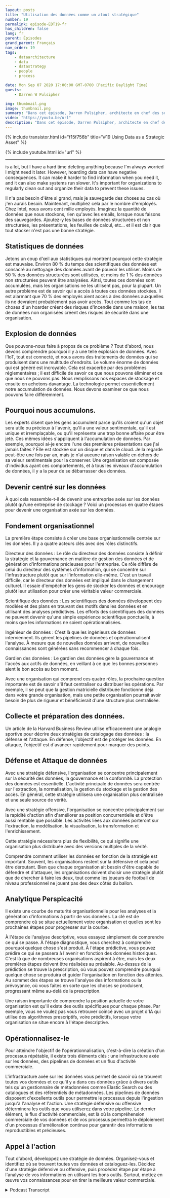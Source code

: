 ```yaml
---
layout: posts
title: "Utilisation des données comme un atout stratégique"
number: 19
permalink: episode-EDT19-fr
has_children: false
lang: fr
parent: Épisodes
grand_parent: Français
nav_order: 19
tags:
    - dataarchitecture
    - data
    - datastrategy
    - people
    - process

date: Mon Sep 07 2020 17:00:00 GMT-0700 (Pacific Daylight Time)
guests:
    - Darren W Pulsipher

img: thumbnail.png
image: thumbnail.png
summary: "Dans cet épisode, Darren Pulsipher, architecte en chef des solutions chez Intel pour le secteur public, explore comment les organisations peuvent passer d'une simple accumulation de données à leur utilisation en tant qu'actif stratégique."
video: "https://youtu.be/url"
description: "Dans cet épisode, Darren Pulsipher, architecte en chef des solutions chez Intel pour le secteur public, explore comment les organisations peuvent passer d'une simple accumulation de données à leur utilisation en tant qu'actif stratégique."
---
```


<div>
{% include transistor.html id="f15f756b" title="#19 Using Data as a Strategic Asset" %}

{% include youtube.html id="url" %}
</div>

---

is a lot, but I have a hard time deleting anything because I'm always worried I might need it later. However, hoarding data can have negative consequences. It can make it harder to find information when you need it, and it can also make systems run slower. It's important for organizations to regularly clean out and organize their data to prevent these issues.

Il n'a pas besoin d'être si grand, mais je sauvegarde des choses au cas où j'en aurais besoin. Maintenant, multipliez cela par le nombre d'employés. Chez Intel, nous avons cent mille employés. Imaginez la quantité de données que nous stockons, rien qu'avec les emails, lorsque nous faisons des sauvegardes. Ajoutez-y les bases de données structurées et non structurées, les présentations, les feuilles de calcul, etc... et il est clair que tout stocker n'est pas une bonne stratégie.

## Statistiques de données

Jetons un coup d'œil aux statistiques qui montrent pourquoi cette stratégie est mauvaise. Environ 80 % du temps des scientifiques des données est consacré au nettoyage des données avant de pouvoir les utiliser. Moins de 50 % des données structurées sont utilisées, et moins de 1 % des données non structurées peuvent être analysées. Ainsi, toutes ces données sont accumulées, mais les organisations ne les utilisent pas, pour la plupart. Un autre problème est de savoir qui a accès à toutes ces données stockées. Il est alarmant que 70 % des employés aient accès à des données auxquelles ils ne devraient probablement pas avoir accès. Tout comme les tas de choses d'un hoarder créent des risques d'incendie dans une maison, les tas de données non organisées créent des risques de sécurité dans une organisation.

## Explosion de données

Que pouvons-nous faire à propos de ce problème ? Tout d'abord, nous devons comprendre pourquoi il y a une telle explosion de données. Avec l'IoT, tout est connecté, et nous avons des traitements de données qui se produisent dans une multitude d'endroits. Le volume énorme de données qui est généré est incroyable. Cela est exacerbé par des problèmes réglementaires ; il est difficile de savoir ce que nous pouvons éliminer et ce que nous ne pouvons pas. Nous remplissons nos espaces de stockage et ensuite en achetons davantage. La technologie permet essentiellement notre accumulation de données. Nous devons examiner ce que nous pouvons faire différemment.

## Pourquoi nous accumulons.

Les experts disent que les gens accumulent parce qu'ils croient qu'un objet sera utile ou précieux à l'avenir, qu'il a une valeur sentimentale, qu'il est unique et irremplaçable, ou qu'il représente une trop bonne affaire pour être jeté. Ces mêmes idées s'appliquent à l'accumulation de données. Par exemple, pourquoi ai-je encore l'une des premières présentations que j'ai jamais faites ? Elle est stockée sur un disque et dans le cloud. Je la regarde peut-être une fois par an, mais je n'ai aucune raison valable en dehors de sa valeur sentimentale pour la conserver. Une organisation est composée d'individus ayant ces comportements, et à tous les niveaux d'accumulation de données, il y a la peur de se débarrasser des données.

## Devenir centré sur les données

À quoi cela ressemble-t-il de devenir une entreprise axée sur les données plutôt qu'une entreprise de stockage ? Voici un processus en quatre étapes pour devenir une organisation axée sur les données.

## Fondement organisationnel

La première étape consiste à créer une base organisationnelle centrée sur les données. Il y a quatre acteurs clés avec des rôles distinctifs.

Directeur des données : Le rôle du directeur des données consiste à définir la stratégie et la gouvernance en matière de gestion des données et de génération d'informations précieuses pour l'entreprise. Ce rôle diffère de celui du directeur des systèmes d'information, qui se concentre sur l'infrastructure plutôt que sur l'information elle-même. C'est un travail difficile, car le directeur des données est impliqué dans le changement culturel. Il essaie d'empêcher les gens de stocker les données et encourage plutôt leur utilisation pour créer une véritable valeur commerciale.

Scientifique des données : Les scientifiques des données développent des modèles et des plans en trouvant des motifs dans les données et en utilisant des analyses prédictives. Les efforts des scientifiques des données ne peuvent devenir qu'une simple expérience scientifique ponctuelle, à moins que les informations ne soient opérationnalisées.

Ingénieur de données : C'est là que les ingénieurs de données interviennent. Ils gèrent les pipelines de données et opérationnalisent l'analyse. À mesure que de nouvelles données arrivent, de nouvelles connaissances sont générées sans recommencer à chaque fois.

Gardien des données : Le gardien des données gère la gouvernance et l'accès aux actifs de données, en veillant à ce que les bonnes personnes aient le bon accès au bon moment.

Avec une organisation qui comprend ces quatre rôles, la prochaine question importante est de savoir s'il faut centraliser ou distribuer les opérations. Par exemple, il se peut que la gestion matricielle distribuée fonctionne déjà dans votre grande organisation, mais une petite organisation pourrait avoir besoin de plus de rigueur et bénéficierait d'une structure plus centralisée.

## Collecte et préparation des données.

Un article de la Harvard Business Review utilise efficacement une analogie sportive pour décrire deux stratégies de catalogage des données : la défense et l'attaque. En défense, l'objectif est de protéger les données. En attaque, l'objectif est d'avancer rapidement pour marquer des points.

## Défense et Attaque de données

Avec une stratégie défensive, l'organisation se concentre principalement sur la sécurité des données, la gouvernance et la conformité. La protection des données est essentielle. L'activité principale de données sera centrée sur l'extraction, la normalisation, la gestion du stockage et la gestion des accès. En général, cette stratégie utilisera une organisation plus centralisée et une seule source de vérité.

Avec une stratégie offensive, l'organisation se concentre principalement sur la rapidité d'action afin d'améliorer sa position concurrentielle et d'être aussi rentable que possible. Les activités liées aux données porteront sur l'extraction, la modélisation, la visualisation, la transformation et l'enrichissement.

Cette stratégie nécessitera plus de flexibilité, ce qui signifie une organisation plus distribuée avec des versions multiples de la vérité.

Comprendre comment utiliser les données en fonction de la stratégie est important. Souvent, les organisations restent sur la défensive et cela peut être déroutant. Bien que chaque organisation ait besoin d'être capable de défendre et d'attaquer, les organisations doivent choisir une stratégie plutôt que de chercher à faire les deux, tout comme les joueurs de football de niveau professionnel ne jouent pas des deux côtés du ballon.

## Analytique Perspicacité

Il existe une courbe de maturité organisationnelle pour les analyses et la génération d'informations à partir de vos données. La clé est de comprendre où se situe actuellement votre organisation et quelles sont les prochaines étapes pour progresser sur la courbe.

À l'étape de l'analyse descriptive, vous essayez simplement de comprendre ce qui se passe. À l'étape diagnostique, vous cherchez à comprendre pourquoi quelque chose s'est produit. À l'étape prédictive, vous pouvez prédire ce qui se passera à l'avenir en fonction des données historiques. C'est là que de nombreuses organisations aspirent à être, mais les deux premières étapes doivent être réalisées au préalable. Au-dessus de la prédiction se trouve la prescription, où vous pouvez comprendre pourquoi quelque chose se produira et guider l'organisation en fonction des attentes. Au sommet des étapes se trouve l'analyse des informations ou la prévoyance, où vous faites en sorte que les choses se produisent, progressant même au-delà de la prescription.

Une raison importante de comprendre la position actuelle de votre organisation est qu'il existe des outils spécifiques pour chaque phase. Par exemple, vous ne voulez pas vous retrouver coincé avec un projet d'IA qui utilise des algorithmes prescriptifs, voire prédictifs, lorsque votre organisation se situe encore à l'étape descriptive.

## Opérationnalisez-le

Pour atteindre l'objectif de l'opérationnalisation, c'est-à-dire la création d'un processus répétable, il existe trois éléments clés : une infrastructure axée sur les données, des pipelines de données et un flux d'activité commerciale.

L'infrastructure axée sur les données vous permet de savoir où se trouvent toutes vos données et ce qu'il y a dans ces données grâce à divers outils tels qu'un gestionnaire de métadonnées comme Elastic Search ou des catalogues et des référentiels de métadonnées. Les pipelines de données disposent d'excellents outils pour permettre le processus depuis l'ingestion jusqu'à l'analyse et l'action. Une stratégie défensive ou offensive déterminera les outils que vous utiliserez dans votre pipeline. Le dernier élément, le flux d'activité commerciale, est là où la compréhension commerciale de vos données et de vos processus permettra le déploiement d'un processus d'amélioration continue pour garantir des informations reproductibles et précieuses.

## Appel à l'action

Tout d'abord, développez une stratégie de données. Organisez-vous et identifiez où se trouvent toutes vos données et cataloguez-les. Décidez d'une stratégie défensive ou offensive, puis procédez étape par étape à l'analyse de vos informations en utilisant les bons outils. Surtout, mettez en œuvre vos connaissances pour en tirer la meilleure valeur commerciale.



<details>
<summary> Podcast Transcript </summary>

<p></p>

</details>
